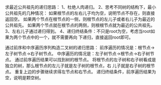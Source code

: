 求最近公共祖先的递归思路：
1、杜绝人肉递归。
2、思考不同树的结构下，最小公共祖先的几种情况：
   如果根节点的左右儿子均为空，说明节点不存在，则直接返回空。
   如果两个节点在根节点的一侧，则根节点的左儿子或者右儿子为最近的公共祖先。
   如果两个节点就在根节点的两侧，则根根节点就为最近的公共祖先。
3、左右儿子通过递归得到。
4、递归终结条件：不只是root为空，考虑当root如果为两个节点中的一个，就不需要再向    下递归，直接返回root即可。

通过前序和中序遍历序列构造二叉树的递归思路：
前序遍历的情况是：根节点->左子树节点->右子树节点。
中序遍历的情况是：左子树节点->根节点->右子树节点。
通过前序遍历结果可以找到树的根节点。
将根节点的左子树和右子树看成是独立的树，那么根节点的左儿子就是左子树的根节点，右
儿子就是右子树的根节点。
重复上边的步骤继续求得左节点和右节点。
递归终结条件，前序遍历结果为空，说明是颗空树。





